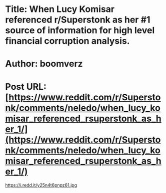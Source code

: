 # Title: When Lucy Komisar referenced r/Superstonk as her #1 source of information for high level financial corruption analysis.
# Author: boomverz
# Post URL: [https://www.reddit.com/r/Superstonk/comments/neledo/when_lucy_komisar_referenced_rsuperstonk_as_her_1/](https://www.reddit.com/r/Superstonk/comments/neledo/when_lucy_komisar_referenced_rsuperstonk_as_her_1/)


https://i.redd.it/y25n4t6pnpz61.jpg